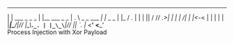  _                _               ___             _       
| |   ___  _ _ _ | |__ ___  _ _  | . \ _ _  ___ _| |_ _ _ 
| |_ / . \| | | || / // ._>| | | |   /| | |<_-<  | | | | |
|___|\___/|__/_/ |_\_\\___.`_. | |_\_\`___|/__/  |_| `_. |
                           <___'                     <___'  
Process Injection with Xor Payload
